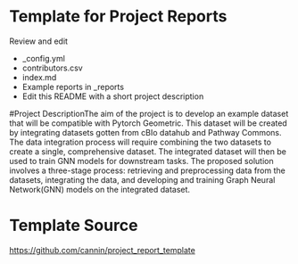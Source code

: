 # Template for Project Reports

Review and edit 

* _config.yml
* contributors.csv 
* index.md 
* Example reports in _reports
* Edit this README with a short project description

#Project DescriptionThe aim of the project is to develop an example dataset that will be compatible with Pytorch Geometric. This dataset will be created by integrating datasets gotten from cBIo datahub and Pathway Commons. The data integration process will require combining the two datasets to create a single, comprehensive dataset. The integrated dataset will then be used to train GNN models for downstream tasks.
The proposed solution involves a three-stage process: retrieving and preprocessing data from the datasets, integrating the data, and developing and training Graph Neural Network(GNN) models on the integrated dataset.

# Template Source

https://github.com/cannin/project_report_template
